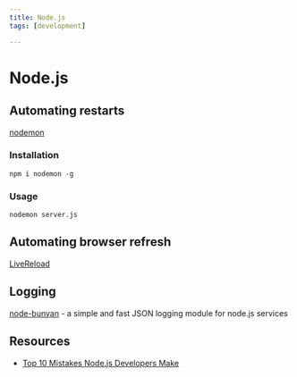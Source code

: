 ```yaml
---
title: Node.js
tags: [development]

---
```


# Node.js


## Automating restarts

[nodemon](https://nodemon.io/?cf_lbyyhhwhyjj5l3rs65cb3w=qsh1vdc8qslp0bb2rzz5hi)

### Installation
```
npm i nodemon -g
```

### Usage
```
nodemon server.js
```


## Automating browser refresh

[LiveReload](http://livereload.com/)


## Logging

[node-bunyan](https://github.com/trentm/node-bunyan/) - a simple and fast JSON logging module for node.js services


## Resources

* [Top 10 Mistakes Node.js Developers Make](https://www.airpair.com/node.js/posts/top-10-mistakes-node-developers-make)
